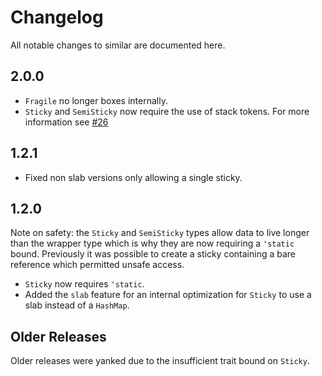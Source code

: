 # Changelog

All notable changes to similar are documented here.

## 2.0.0

* `Fragile` no longer boxes internally.
* `Sticky` and `SemiSticky` now require the use of stack tokens.
  For more information see [#26](https://github.com/mitsuhiko/fragile/issues/26)

## 1.2.1

* Fixed non slab versions only allowing a single sticky.

## 1.2.0

Note on safety: the `Sticky` and `SemiSticky` types allow data to live
longer than the wrapper type which is why they are now requiring a `'static`
bound.  Previously it was possible to create a sticky containing a bare
reference which permitted unsafe access.

* `Sticky` now requires `'static`.
* Added the `slab` feature for an internal optimization for `Sticky` to use
  a slab instead of a `HashMap`.

## Older Releases

Older releases were yanked due to the insufficient trait bound on `Sticky`.

